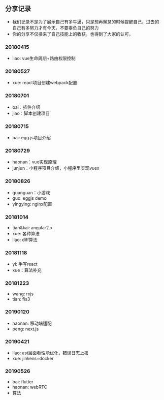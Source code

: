 ## 分享记录

- 我们记录不是为了展示自己有多牛逼，只是想再懈怠的时候提醒自己，过去的自己有多努力才有今天，不要辜负自己的努力
- 你的分享不仅换来了自己技能上的收获，也得到了大家的认可，


### 20180415
- liao: vue生命周期+路由权限控制

### 20180527
- xue: react项目创建webpack配置

### 20180701
- bai：插件介绍
- jiao：脚本创建项目

### 20180715
-  bai: egg.js项目介绍

### 20180729
- haonan：vue实现原理
-  junjun：小程序项目介绍，小程序里实现vuex

### 20180826
- guanguan：小游戏
-  guo: eggjs demo
- yingying: nginx配置

### 20181014
- tian&kai: angular2.x 
-  xue: 各种算法
-  liao: diff算法

### 20181118
- yi: 手写react
- xue：算法补充
### 20181223
- wang: rxjs
- tian: fis3

### 20190120
- haonan: 移动端适配
- peng: next.js

### 20190421
- liao: ast层面看性能优化，错误日志上报
- xue: jinkens+docker

### 20190526
- bai: flutter
- haonan: webRTC
- 算法
